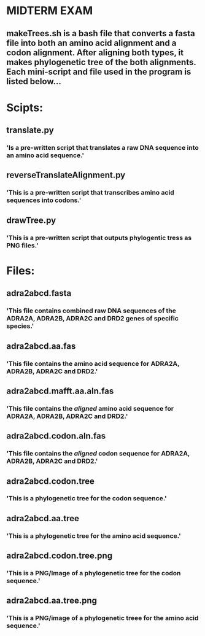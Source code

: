 # **MIDTERM EXAM**
## makeTrees.sh is a bash file that converts a fasta file into both an amino acid alignment and a codon alignment. After aligning both types, it makes phylogenetic tree of the both alignments. Each mini-script and file used in the program is listed below... 

# **Scipts:**

## translate.py
### 'Is a pre-written script that translates a raw DNA sequence into an amino acid sequence.'

## reverseTranslateAlignment.py
### 'This is a pre-written script that transcribes amino acid sequences into codons.'

## drawTree.py
### 'This is a pre-written script that outputs phylogentic tress as PNG files.'

# **Files:**

## adra2abcd.fasta
### 'This file contains combined raw DNA sequences of the ADRA2A, ADRA2B, ADRA2C and DRD2 genes of specific species.'

## adra2abcd.aa.fas
### 'This file contains the amino acid sequence for ADRA2A, ADRA2B, ADRA2C and DRD2.'

## adra2abcd.mafft.aa.aln.fas
### 'This file contains the *aligned* amino acid sequence for ADRA2A, ADRA2B, ADRA2C and DRD2.'

## adra2abcd.codon.aln.fas
### 'This file contains the *aligned* codon sequence for ADRA2A, ADRA2B, ADRA2C and DRD2.'

## adra2abcd.codon.tree
### 'This is a phylogenetic tree for the codon sequence.'

## adra2abcd.aa.tree
### 'This is a phylogenetic tree for the amino acid sequence.' 

## adra2abcd.codon.tree.png
### 'This is a PNG/Image of a phylogenetic tree for the codon sequence.' 

## adra2abcd.aa.tree.png
### 'This is a PNG/image of a phylogenetic treee for the amino acid sequence.'
